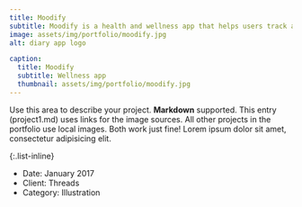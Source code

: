 ```yaml
---
title: Moodify
subtitle: Moodify is a health and wellness app that helps users track and improve their mental well-being.
image: assets/img/portfolio/moodify.jpg
alt: diary app logo

caption:
  title: Moodify
  subtitle: Wellness app
  thumbnail: assets/img/portfolio/moodify.jpg
---
```

Use this area to describe your project. **Markdown** supported. This entry (project1.md) uses links for the image sources. All other projects in the portfolio use local images. Both work just fine! Lorem ipsum dolor sit amet, consectetur adipisicing elit. 

{:.list-inline}
- Date: January 2017
- Client: Threads
- Category: Illustration

